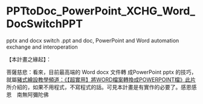 # PPTtoDoc_PowerPoint_XCHG_Word_DocSwitchPPT
 pptx and docx switch .ppt and doc, PowerPoint and Word automation exchange and interoperation
 
【本計畫之緣起】：

菩薩慈悲：看來，目前最高端的 Word docx 文件轉 成PowerPoint pptx 的技巧，就屬[豬式繪設教學頻道：《【超實用】將WORD檔案轉換成POWERPOINT檔》此片](https://youtu.be/3YMx5zAsqq0)所介紹的，如果不用程式，不寫程式的話。可見本計畫是有實作的必要了。感恩感恩　南無阿彌陀佛
